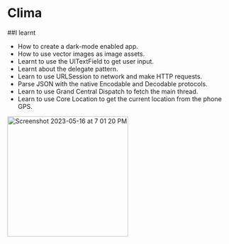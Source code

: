 #  Clima

##I learnt

* How to create a dark-mode enabled app.
* How to use vector images as image assets.
* Learnt to use the UITextField to get user input. 
* Learnt about the delegate pattern.
* Learn to use URLSession to network and make HTTP requests.
* Parse JSON with the native Encodable and Decodable protocols. 
* Learn to use Grand Central Dispatch to fetch the main thread.
* Learn to use Core Location to get the current location from the phone GPS. 

<img width="272" alt="Screenshot 2023-05-16 at 7 01 20 PM" src="https://github.com/aparth443/Clima-Weather-App/assets/112768328/d2682abe-d334-40ca-a80e-6cb33f0c86be">
